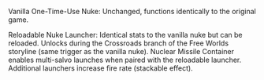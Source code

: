 Vanilla One-Time-Use Nuke:
Unchanged, functions identically to the original game.

Reloadable Nuke Launcher:
Identical stats to the vanilla nuke but can be reloaded.
Unlocks during the Crossroads branch of the Free Worlds storyline (same trigger as the vanilla nuke).
Nuclear Missile Container enables multi-salvo launches when paired with the reloadable launcher.
Additional launchers increase fire rate (stackable effect).